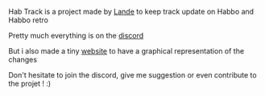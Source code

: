 Hab Track is a project made by [Lande](https://github.com/laande) to keep track update on Habbo and Habbo retro

Pretty much everything is on the [discord](https://discord.gg/7SvKF6wpss)

But i also made a tiny [website](https://hab-track.vercel.app/) to have a graphical representation of the changes

Don't hesitate to join the discord, give me suggestion or even contribute to the projet ! :)
